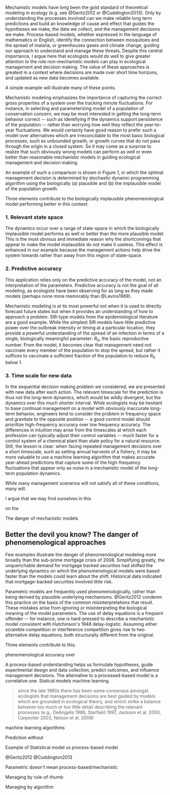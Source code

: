 Mechanistic models have long been the gold standard of theoretical modeling in ecology (e.g. see @Geritz2012 or @Cuddington2013).  Only by understanding the processes involved can we make reliable long term predictions and build an knowledge of cause and effect that guides the hypotheses we make, the data we collect, and the management decisions we make.  Process-based models, whether expressed in the language of mathematics or English, identify the connection between mosquitoes and the spread of malaria, or greenhouses gases and climate change, guiding our approach to understand and manage these threats. Despite this central importance, I argue here that ecologists would do well to give greater attention to the role non-mechanistic models can play in ecological management and decision making.  The value of these approaches is greatest in a context where decisions are made over short time horizons, and updated as new data becomes available. 


A simple example will illustrate many of these points.  

Mechanistic modeling emphasizes the importance of capturing the correct gross properties of a system over the tracking minute fluctuations.  For instance, in selecting and parameterizing model of a population of conservation concern, we may be most interested in getting the long-term behavior correct -- such as identifying if the dynamics support persistence of the population -- rather than worrying how well they reflect the year-to-year fluctuations.  We would certainly have good reason to prefer such a model over alternatives which are irreconcilable to the most basic biological processes, such as unbounded growth, or growth curves that do not pass through the origin in a closed system. So it may come as a surprise to realize that such obviously wrong models can perform as well or even better than reasonable mechanistic models in guiding ecological management and decision making.  

An example of such a comparison is shown in Figure 1, in which the optimal management decision is determined by stochastic dynamic programming algorithm using the biologically (a) plausible and (b) the implausible model of the population growth.  

Three elements contribute to the biologically implausible phenomenological model performing better in this context:   

### 1. Relevant state space

The dynamics occur over a range of state-space in which the biologically implausible model performs as well or better than the more plausible model.  This is the most obvious and immediate reason why the shortcomings that appear to make the model implausible do not make it useless.  This effect is enhanced in our example because the management actions help drive the system towards rather than away from this region of state-space.  

### 2. Predictive accuracy

This application relies only on the predictive accuracy of the model, not an interpretation of the parameters.  Predictive accuracy is not the goal of all modeling, as ecologists have been observing for as long as they made models (perhaps none more memorably than @Levins1969).  

Mechanistic modeling is at its most powerful not when it is used to directly forecast future states but when it provides an understanding of how to approach a problem.  SIR-type models from the epidemiological literature are a good example.  While the simplest SIR models have little predictive power over the outbreak intensity or timing at a particular location, they provide a powerful understanding of the spread of an infection in terms of a single, biologically meaningful parameter: $R_0$, the basic reproductive number.  From the model, it becomes clear that management need not vaccinate every member of the population to stop the spread, but rather it suffices to vaccinate a sufficient fraction of the population to reduce $R_0$ below 1. 

### 3. Time scale for new data 

In the sequential decision making problem we considered, we are presented with new data after each action.  The relevant timescale for the prediction is thus not the long-term dynamics, which would be wildly divergent, but the dynamics over this much shorter interval.  While ecologists may be hesitant to base continual management on a model with obviously inaccurate long-term behavior, engineers tend to consider the problem in frequency space and gravitate to the opposite position -- a good control model should prioritize high-frequency accuracy over low frequency accuracy.  The differences in intuition may arise from the timescales at which each profession can typically adjust their control variables -- much faster for a control system of a chemical plant than state policy for a natural resource.  Still, the lesson is clear: when facing repeated management decisions over a short timescale, such as setting annual harvests of a fishery, it may be more valuable to use a machine learning algorithm that makes accurate year-ahead predictions that capture some of the high-frequency fluctuations that appear only as noise in a mechanistic model of the long-term population dynamics.  


While many management scenarios will not satisfy all of these conditions, many will. 

I argue that we may find ourselves in this


on the 

The danger of mechanistic models



## Better the devil you know?  The danger of phenomenological approaches

Few examples illustrate the danger of phenomenological modeling more broadly than the sub-prime mortgage crisis of 2008.  Simplifying greatly, the unquenchable demand for mortgage backed securities had shifted the underlying dynamics on which the phenomenological models were based faster than the models could learn about the shift.  Historical data indicated that mortgage-backed securities involved little risk.  






Parametric models are frequently used phenomenologically, rather than being derived by plausible underlying mechanisms.  @Geritz2012 condemn this practice on the basis of the common misinterpretations that result.  These mistakes arise from ignoring or misinterpreting the biological meaning of the model parameters. The use of delay equations is a frequent offender -- for instance, one is hard-pressed to describe a mechanistic model consistent with Hutchinson's 1948 delay-logistic.  Assuming either scramble competition or interference competition gives rise to two alternative delay equations, both structurally different from the original.  

Three elements contribute to this.  

phenomenological accuracy over 


$$ $$


A process-based understanding helps us formulate hypotheses, guide experimental design and data collection, predict outcomes, and influence management decisions.  The alternative to a processed-based model is  a correlative one. Statical models machine learning.  




> since the late 1980s there has been some consensus amongst ecologists that management decisions are best guided by models which are grounded in ecological theory, and which strike a balance between too much or too little detail describing the relevant processes (e.g., DeAngelis 1988, Starfield 1997, Jackson et al. 2000, Carpenter 2003, Nelson et al. 2008) 

machine learning algorithms 

Prediction without 

Example of Statistical model vs process-based model.  




@Geritz2012 @Cuddington2013 


Parametric doesn't mean process-based/mechanistic



Managing by rule-of-thumb

Managing by algorithm


